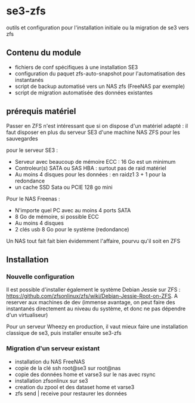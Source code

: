 # se3-zfs
outils et  configuration pour l'installation initiale ou la migration de se3 vers zfs

## Contenu du module
* fichiers de conf spécifiques à une installation SE3
* configuration du paquet zfs-auto-snapshot pour l'automatisation des instantanés
* script de backup automatisé vers un NAS zfs (FreeNAS par exemple)
* script de migration automatisée des données existantes

## prérequis matériel
Passer en ZFS n'est intéressant que si on dispose d'un matériel adapté : il faut disposer en plus du serveur SE3 d'une machine NAS ZFS pour les sauvegardes

pour le serveur SE3 :
* Serveur avec beaucoup de mémoire ECC : 16 Go est un minimum
* Controleur(s) SATA ou SAS HBA : surtout pas de raid matériel
* Au moins 4 disques pour les données : en raidz1 3 + 1 pour la redondance
* un cache SSD Sata ou PCIE 128 go mini

Pour le NAS Freenas :
* N'importe quel PC avec au moins 4 ports SATA
* 8 Go de mémoire, si possible ECC
* Au moins 4 disques
* 2 clés usb  8 Go pour le système (redondance)

Un NAS tout fait fait bien évidemment l'affaire, pourvu qu'il soit en ZFS

## Installation
### Nouvelle configuration
Il est possible d'installer également le système Debian Jessie sur ZFS : https://github.com/zfsonlinux/zfs/wiki/Debian-Jessie-Root-on-ZFS. A reserver aux machines de dev (immense avantage, on peut faire des instantanés directement au niveau du système, et donc ne pas dépendre d'un virtualiseur) 

Pour un serveur Wheezy en production, il vaut mieux faire une installation classique de se3, puis installer ensuite se3-zfs 
### Migration d'un serveur existant
* installation du NAS FreeNAS
* copie de la clé ssh root@se3 sur root@nas
* copie des données home et varse3 sur le nas avec rsync
* installation zfsonlinux sur se3
* creation du zpool et des dataset home et varse3
* zfs send | receive pour restaurer les données
